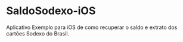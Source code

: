 SaldoSodexo-iOS
===============
Aplicativo Exemplo para iOS de como recuperar o saldo e extrato dos cartões Sodexo do Brasil.
